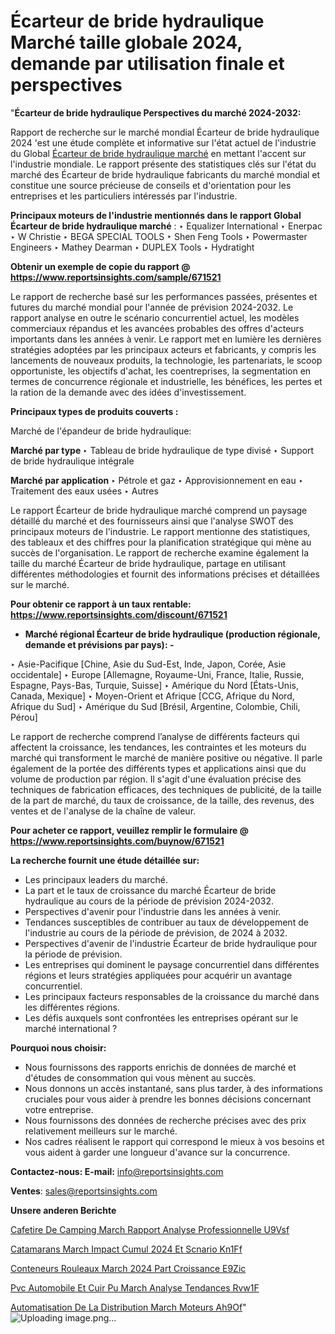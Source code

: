 # Écarteur de bride hydraulique Marché taille globale 2024, demande par utilisation finale et perspectives

"<strong>Écarteur de bride hydraulique Perspectives du marché 2024-2032:</strong>

Rapport de recherche sur le marché mondial Écarteur de bride hydraulique 2024 'est une étude complète et informative sur l'état actuel de l'industrie du Global <a href=https://www.reportsinsights.com/sample/671521>Écarteur de bride hydraulique marché</a> en mettant l'accent sur l'industrie mondiale. Le rapport présente des statistiques clés sur l'état du marché des Écarteur de bride hydraulique fabricants du marché mondial et constitue une source précieuse de conseils et d'orientation pour les entreprises et les particuliers intéressés par l'industrie.

<strong>Principaux moteurs de l'industrie mentionnés dans le rapport Global Écarteur de bride hydraulique marché</strong> :
‣ Equalizer International
‣ Enerpac
‣ W Christie
‣ BEGA SPECIAL TOOLS
‣ Shen Feng Tools
‣ Powermaster Engineers
‣ Mathey Dearman
‣ DUPLEX Tools
‣ Hydratight

<strong>Obtenir un exemple de copie du rapport @ <a href=https://www.reportsinsights.com/sample/671521>https://www.reportsinsights.com/sample/671521</a></strong>

Le rapport de recherche basé sur les performances passées, présentes et futures du marché mondial pour l'année de prévision 2024-2032. Le rapport analyse en outre le scénario concurrentiel actuel, les modèles commerciaux répandus et les avancées probables des offres d'acteurs importants dans les années à venir. Le rapport met en lumière les dernières stratégies adoptées par les principaux acteurs et fabricants, y compris les lancements de nouveaux produits, la technologie, les partenariats, le scoop opportuniste, les objectifs d'achat, les coentreprises, la segmentation en termes de concurrence régionale et industrielle, les bénéfices, les pertes et la ration de la demande avec des idées d'investissement.

<strong>Principaux types de produits couverts :</strong>

Marché de l'épandeur de bride hydraulique:

<strong>Marché par type </strong>
‣ Tableau de bride hydraulique de type divisé
‣ Support de bride hydraulique intégrale

<strong>Marché par application </strong>
‣ Pétrole et gaz
‣ Approvisionnement en eau
‣ Traitement des eaux usées
‣ Autres

Le rapport Écarteur de bride hydraulique marché comprend un paysage détaillé du marché et des fournisseurs ainsi que l'analyse SWOT des principaux moteurs de l'industrie. Le rapport mentionne des statistiques, des tableaux et des chiffres pour la planification stratégique qui mène au succès de l'organisation. Le rapport de recherche examine également la taille du marché Écarteur de bride hydraulique, partage en utilisant différentes méthodologies et fournit des informations précises et détaillées sur le marché.

<strong>Pour obtenir ce rapport à un taux rentable: <a href=https://www.reportsinsights.com/discount/671521>https://www.reportsinsights.com/discount/671521</a></strong>
<ul>
  <li><strong>Marché régional Écarteur de bride hydraulique (production régionale, demande et prévisions par pays): -</strong></li>
</ul>
‣ Asie-Pacifique [Chine, Asie du Sud-Est, Inde, Japon, Corée, Asie occidentale]
‣ Europe [Allemagne, Royaume-Uni, France, Italie, Russie, Espagne, Pays-Bas, Turquie, Suisse]
‣ Amérique du Nord [États-Unis, Canada, Mexique]
‣ Moyen-Orient et Afrique [CCG, Afrique du Nord, Afrique du Sud]
‣ Amérique du Sud [Brésil, Argentine, Colombie, Chili, Pérou]

Le rapport de recherche comprend l’analyse de différents facteurs qui affectent la croissance, les tendances, les contraintes et les moteurs du marché qui transforment le marché de manière positive ou négative. Il parle également de la portée des différents types et applications ainsi que du volume de production par région. Il s'agit d'une évaluation précise des techniques de fabrication efficaces, des techniques de publicité, de la taille de la part de marché, du taux de croissance, de la taille, des revenus, des ventes et de l'analyse de la chaîne de valeur.

<strong>Pour acheter ce rapport, veuillez remplir le formulaire @   <a href=https://www.reportsinsights.com/buynow/671521>https://www.reportsinsights.com/buynow/671521</a></strong>

<strong>La recherche fournit une étude détaillée sur:</strong>
<ul>
  <li>Les principaux leaders du marché.</li>
  <li>La part et le taux de croissance du marché Écarteur de bride hydraulique au cours de la période de prévision 2024-2032.</li>
  <li>Perspectives d'avenir pour l'industrie dans les années à venir.</li>
  <li>Tendances susceptibles de contribuer au taux de développement de l'industrie au cours de la période de prévision, de 2024 à 2032.</li>
  <li>Perspectives d'avenir de l'industrie Écarteur de bride hydraulique pour la période de prévision.</li>
  <li>Les entreprises qui dominent le paysage concurrentiel dans différentes régions et leurs stratégies appliquées pour acquérir un avantage concurrentiel.</li>
  <li>Les principaux facteurs responsables de la croissance du marché dans les différentes régions.</li>
  <li>Les défis auxquels sont confrontées les entreprises opérant sur le marché international ?</li>
</ul>
<strong>Pourquoi nous choisir:</strong>
<ul>
  <li>Nous fournissons des rapports enrichis de données de marché et d'études de consommation qui vous mènent au succès.</li>
  <li>Nous donnons un accès instantané, sans plus tarder, à des informations cruciales pour vous aider à prendre les bonnes décisions concernant votre entreprise.</li>
  <li>Nous fournissons des données de recherche précises avec des prix relativement meilleurs sur le marché.</li>
  <li>Nos cadres réalisent le rapport qui correspond le mieux à vos besoins et vous aident à garder une longueur d'avance sur la concurrence.</li>
</ul>
<strong>Contactez-nous:
</strong><strong>E-mail:</strong> <a href=mailto:info@reportsinsights.com>info@reportsinsights.com</a>

<strong>Ventes</strong>: <a href=mailto:sales@reportsinsights.com>sales@reportsinsights.com</a>

<strong>Unsere anderen Berichte</strong>

<a href=https://www.linkedin.com/pulse/cafeti%C3%A8re-de-camping-march%C3%A9-rapport-analyse-professionnelle-u9vsf/>Cafetire De Camping March Rapport Analyse Professionnelle U9Vsf</a>

<a href=https://www.linkedin.com/pulse/catamarans-march%C3%A9-impact-cumul%C3%A9-2024-et-sc%C3%A9nario-kn1ff/>Catamarans March Impact Cumul 2024 Et Scnario Kn1Ff</a>

<a href=https://www.linkedin.com/pulse/conteneurs-%C3%A0-rouleaux-march%C3%A9-2024-part-croissance-e9zic/>Conteneurs  Rouleaux March 2024 Part Croissance E9Zic</a>

<a href=https://www.linkedin.com/pulse/pvc-automobile-et-cuir-pu-march%C3%A9-analyse-tendances-rvw1f/>Pvc Automobile Et Cuir Pu March Analyse Tendances Rvw1F</a>

<a href=https://www.linkedin.com/pulse/automatisation-de-la-distribution-march%C3%A9-moteurs-ah9of/>Automatisation De La Distribution March Moteurs Ah9Of</a>"
![Uploading image.png…]()
